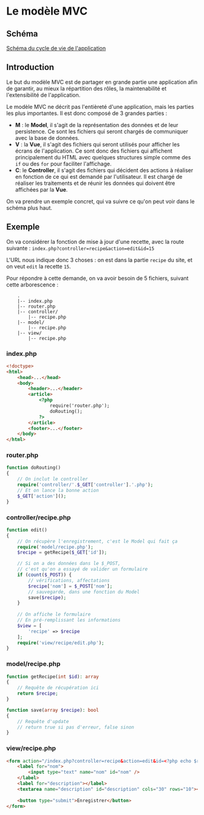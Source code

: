 # Le modèle MVC

## Schéma
[Schéma du cycle de vie de l'application](https://i.imgur.com/x72dHuI.jpeg)

## Introduction
Le but du modèle MVC est de partager en grande partie une application afin de garantir, au mieux
la répartition des rôles, la maintenabilité et l'extensibilité de l'application.

Le modèle MVC ne décrit pas l'entièreté d'une application, mais les parties les plus importantes.
Il est donc composé de 3 grandes parties :
 * **M** : le **Model**, il s'agit de la représentation des données et de leur persistence.
    Ce sont les fichiers qui seront chargés de communiquer avec la base de données.
 * **V** : la **Vue**, il s'agit des fichiers qui seront utilisés pour afficher les écrans de l'application.
    Ce sont donc des fichiers qui affichent principalement du HTML avec quelques structures simple comme des ` if` ou des `for` 
    pour faciliter l'affichage.
 * **C**: le **Controller**, il s'agit des fichiers qui décident des actions à réaliser en fonction
    de ce qui est demandé par l'utilisateur. Il est chargé de réaliser les traitements et de réunir
    les données qui doivent être affichées par la **Vue**.

On va prendre un exemple concret, qui va suivre ce qu'on peut voir dans le schéma plus haut.

## Exemple
On va considérer la fonction de mise à jour d'une recette, avec la route suivante : `index.php?controller=recipe&action=edit&id=15`

L'URL nous indique donc 3 choses : on est dans la partie `recipe` du site, et on veut `edit` la recette `15`.

Pour répondre à cette demande, on va avoir besoin de 5 fichiers, suivant cette arborescence :
```
    .
    |-- index.php
    |-- router.php
    |-- controller/
        |-- recipe.php
    |-- model/
        |-- recipe.php
    |-- view/
        |-- recipe.php
```

### index.php
```html
<!doctype>
<html>
    <head>...</head>
    <body>
        <header>...</header>
        <article>
            <?php 
                require('router.php');
                doRouting(); 
            ?>
        </article>
        <footer>...</footer>
    </body>
</html>
```

### router.php
```php
function doRouting()
{
    // On inclut le controller
    require('controller/'.$_GET['controller'].'.php');
    // Et on lance la bonne action
    $_GET['action']();
}
```

### controller/recipe.php
```php
function edit()
{
    // On récupère l'enregistrement, c'est le Model qui fait ça
    require('model/recipe.php');
    $recipe = getRecipe($_GET['id']);

    // Si on a des données dans le $_POST,
    // c'est qu'on a essayé de valider un formulaire
    if (count($_POST)) {
        // vérifications, affectations
        $recipe['nom'] = $_POST['nom'];
        // sauvegarde, dans une fonction du Model
        save($recipe);
    }
    
    // On affiche le formulaire
    // En pré-remplissant les informations
    $view = [
        'recipe' => $recipe
    ];
    require('view/recipe/edit.php');
}
```

### model/recipe.php
```php
function getRecipe(int $id): array
{
    // Requête de récupération ici
    return $recipe;
}

function save(array $recipe): bool
{
    // Requête d'update
    // return true si pas d'erreur, false sinon
}
```

### view/recipe.php
```html
<form action="/index.php?controller=recipe&action=edit&id=<?php echo $recipe['id']; ?>" method="post">
    <label for="nom">
        <input type="text" name="nom" id="nom" />
    </label>
    <label for="description"></label>
    <textarea name="description" id="description" cols="30" rows="10"></textarea>
    
    <button type="submit">Enregistrer</button>
</form>
```


